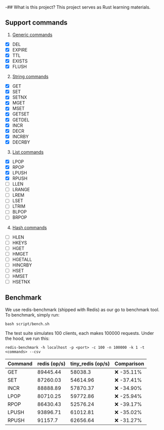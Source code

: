 -## What is this project?
This project serves as Rust learning materials.

## Support commands
1. [Generic commands](https://redis.io/commands/?group=generic)
- [X] DEL
- [x] EXPIRE
- [x] TTL
- [x] EXISTS
- [x] FLUSH

2. [String commands](https://redis.io/commands/?group=string)
- [x] GET
- [x] SET
- [x] SETNX
- [x] MGET
- [x] MSET
- [x] GETSET
- [x] GETDEL
- [x] INCR
- [x] DECR
- [x] INCRBY
- [x] DECRBY

3. [List commands](https://redis.io/commands/?group=list)
- [x] LPOP
- [x] RPOP
- [x] LPUSH
- [x] RPUSH
- [ ] LLEN
- [ ] LRANGE
- [ ] LREM
- [ ] LSET
- [ ] LTRIM
- [ ] BLPOP
- [ ] BRPOP

4. [Hash commands](https://redis.io/commands/?group=hash)
- [ ] HLEN
- [ ] HKEYS
- [ ] HGET
- [ ] HMGET
- [ ] HGETALL
- [ ] HINCRBY
- [ ] HSET
- [ ] HMSET
- [ ] HSETNX

## Benchmark

We use redis-benchmark (shipped with Redis) as our go to benchmark tool. To benchmark, simply run:
```shell
bash script/bench.sh
```

The test suite simulates 100 clients, each makes 100000 requests. Under the hood, we run this:

```shell
redis-benchmark -h localhost -p <port> -c 100 -n 100000 -k 1 -t <commands> --csv
```

| Command | redis (op/s) | tiny_redis (op/s) | Comparison |
| --- | --- | --- | --- |
| GET | 89445.44 | 58038.3 | ❌ -35.11% |
| SET | 87260.03 | 54614.96 | ❌ -37.41% |
| INCR | 88888.89 | 57870.37 | ❌ -34.90% |
| LPOP | 80710.25 | 59772.86 | ❌ -25.94% |
| RPOP | 86430.43 | 52576.24 | ❌ -39.17% |
| LPUSH | 93896.71 | 61012.81 | ❌ -35.02% |
| RPUSH | 91157.7 | 62656.64 | ❌ -31.27% |